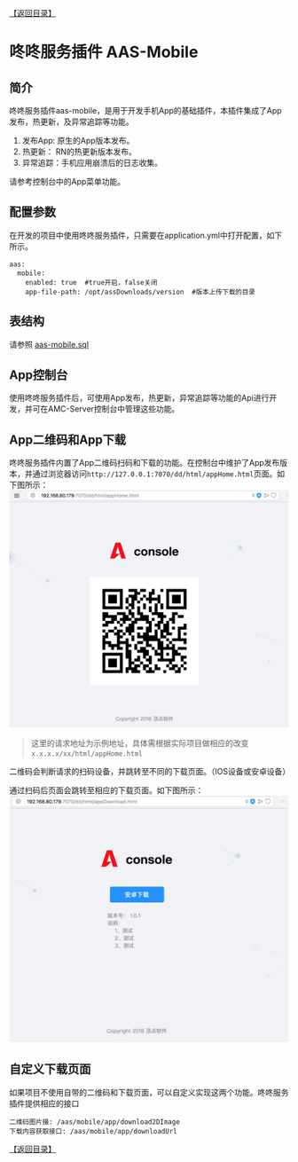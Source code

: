 [【返回目录】](../README.md)
# 咚咚服务插件 AAS-Mobile
## 简介
咚咚服务插件aas-mobile，是用于开发手机App的基础插件，本插件集成了App发布，热更新，及异常追踪等功能。
1. 发布App: 原生的App版本发布。
2. 热更新：  RN的热更新版本发布。
3. 异常追踪：手机应用崩溃后的日志收集。

请参考控制台中的App菜单功能。

## 配置参数
在开发的项目中使用咚咚服务插件，只需要在application.yml中打开配置，如下所示。
```
aas:
  mobile:
    enabled: true  #true开启，false关闭
    app-file-path: /opt/assDownloads/version  #版本上传下载的目录
```
## 表结构
请参照 [aas-mobile.sql](scripts/aas-mobile.sql)
## App控制台
使用咚咚服务插件后，可使用App发布，热更新，异常追踪等功能的Api进行开发，并可在AMC-Server控制台中管理这些功能。

## App二维码和App下载
咚咚服务插件内置了App二维码扫码和下载的功能。在控制台中维护了App发布版本，并通过浏览器访问`http://127.0.0.1:7070/dd/html/appHome.html`页面。如下图所示：
![二维码](images/dongdong_app_two.jpg)
>这里的请求地址为示例地址，具体需根据实际项目做相应的改变`x.x.x.x/xx/html/appHome.html`

二维码会判断请求的扫码设备，并跳转至不同的下载页面。（IOS设备或安卓设备）

通过扫码后页面会跳转至相应的下载页面。如下图所示：
![二维码](images/dongdong_app_download.jpg)

## 自定义下载页面
如果项目不使用自带的二维码和下载页面，可以自定义实现这两个功能。咚咚服务插件提供相应的接口
```
二维码图片接: /aas/mobile/app/download2DImage
下载内容获取接口: /aas/mobile/app/downloadUrl
```
[【返回目录】](../README.md)
